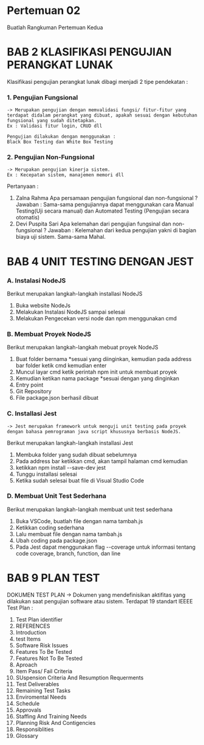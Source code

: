 # Pertemuan 02
Buatlah Rangkuman Pertemuan Kedua

# BAB 2 KLASIFIKASI PENGUJIAN PERANGKAT LUNAK
Klasifikasi pengujian perangkat lunak dibagi menjadi 2 tipe pendekatan :
### 1. Pengujian Fungsional
    -> Merupakan pengujian dengan memvalidasi fungsi/ fitur-fitur yang terdapat didalam perangkat yang dibuat, apakah sesuai dengan kebutuhan fungsional yang sudah ditetapkan.
    Ex : Validasi fitur login, CRUD dll 
    
    Pengujian dilakukan dengan menggunakan :
    Black Box Testing dan White Box Testing
### 2. Pengujian Non-Fungsional
    -> Merupakan pengujian kinerja sistem.
    Ex : Kecepatan sistem, manajemen memori dll

Pertanyaan :
1. Zalna Rahma
Apa persamaan pengujian fungsional dan non-fungsional ?
Jawaban : Sama-sama pengujiannya dapat menggunakan cara Manual Testing(Uji secara manual) dan Automated Testing (Pengujian secara otomatis)
2. Devi Puspita Sari
Apa kelemahan dari pengujian fungsinal dan non-fungsional ?
Jawaban : Kelemahan dari kedua pengujian yakni di bagian biaya uji sistem. Sama-sama Mahal.

# BAB 4 UNIT TESTING DENGAN JEST
### A. Instalasi NodeJS
Berikut merupakan langkah-langkah installasi NodeJS
1. Buka website NodeJs
2. Melakukan Instalasi NodeJS sampai selesai
3. Melakukan Pengecekan versi node dan npm menggunakan cmd

### B. Membuat Proyek NodeJS
Berikut merupakan langkah-langkah mebuat proyek NodeJS
1. Buat folder bernama *sesuai yang diinginkan, kemudian pada address bar folder ketik cmd kemudian enter
2. Muncul layar cmd ketik perintah npm init untuk membuat proyek
3. Kemudian ketikan nama package *sesuai dengan yang dinginkan
4. Entry point
5. Git Repository
6. File package.json berhasil dibuat

### C. Installasi Jest
    -> Jest merupakan framework untuk menguji unit testing pada proyek dengan bahasa pemrograman java script khususnya berbasis NodeJS.
Berikut merupakan langkah-langkah installasi Jest
1. Membuka folder yang sudah dibuat sebelumnya
2. Pada address bar ketikkan cmd, akan tampil halaman cmd kemudian
3. ketikkan npm install --save-dev jest
4. Tunggu installasi selesai
5. Ketika sudah selesai buat file di Visual Studio Code

### D. Membuat Unit Test Sederhana
Berikut merupakan langkah-langkah membuat unit test sederhana
1. Buka VSCode, buatlah file dengan nama tambah.js
2. Ketikkan coding sederhana
3. Lalu membuat file dengan nama tambah.js
4. Ubah coding pada package.json
5. Pada Jest dapat menggunakan flag --coverage untuk informasi tentang code coverage, branch, function, dan line 

# BAB 9 PLAN TEST
DOKUMEN TEST PLAN 
    -> Dokumen yang mendefinisikan aktifitas yang dilakukan saat pengujian software atau sistem.
Terdapat 19 standart IEEEE Test Plan :
1. Test Plan identifier
2. REFERENCES
3. Introduction
4. test Items
5. Software Risk Issues
6. Features To Be Tested
7. Features Not To Be Tested
8. Aproach
9. Item Pass/ Fail Criteria
10. SUspension Criteria And Resumption Requerments
11. Test Deliverables
12. Remaining Test Tasks
13. Enviromental Needs
14. Schedule
15. Approvals
16. Staffing And Training Needs
17. Planning Risk And Contigencies
18. Responsiblities
19. Glossary
